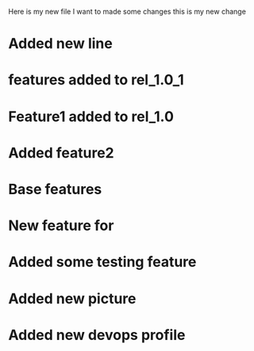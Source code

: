Here is my new file
I want to made some changes
this is my new change

# Added new line
# features added to rel_1.0_1

# Feature1 added to rel_1.0 
# Added feature2
# Base features
 
# New feature for 

# Added some testing feature

# Added new picture

# Added new devops profile